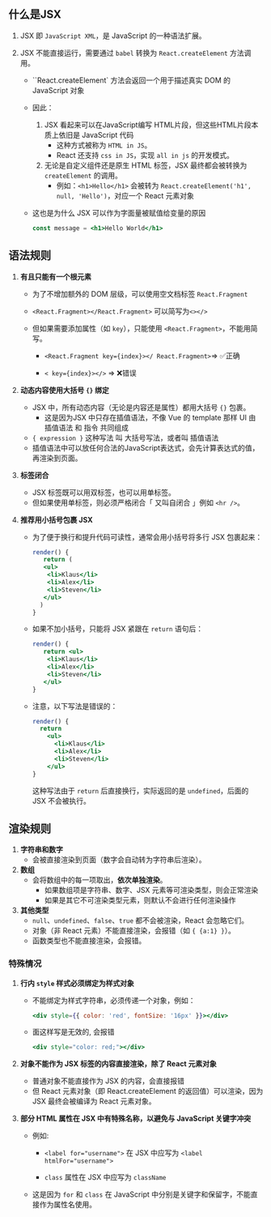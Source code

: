 ## 什么是JSX

1. JSX 即 `JavaScript XML`，是 JavaScript 的一种语法扩展。

2. JSX 不能直接运行，需要通过 `babel` 转换为 `React.createElement` 方法调用。

   + ``React.createElement` 方法会返回一个用于描述真实 DOM 的 JavaScript 对象

   + 因此：
     1. JSX 看起来可以在JavaScript编写 HTML片段，但这些HTML片段本质上依旧是 JavaScript 代码
        + 这种方式被称为 `HTML in JS`。
        + React 还支持 `css in JS`，实现 `all in js` 的开发模式。
     2. 无论是自定义组件还是原生 HTML 标签，JSX 最终都会被转换为 `createElement` 的调用。
        + 例如：`<h1>Hello</h1>` 会被转为 `React.createElement('h1', null, 'Hello')`，对应一个 React 元素对象

   + 这也是为什么 JSX 可以作为字面量被赋值给变量的原因

     ```jsx
     const message = <h1>Hello World</h1>
     ```

     

## 语法规则

1. **有且只能有一个根元素**

   + 为了不增加额外的 DOM 层级，可以使用空文档标签 `React.Fragment`

   + `<React.Fragment></React.Fragment>` 可以简写为`<></>`

   + 但如果需要添加属性（如 `key`），只能使用 `<React.Fragment>`，不能用简写。

     + `<React.Fragment key={index}></ React.Fragment>`=> ✅正确

     + `< key={index}></>` => ❌错误

   

2. **动态内容使用大括号 `{}` 绑定**

   + JSX 中，所有动态内容（无论是内容还是属性）都用大括号 `{}` 包裹。
     + 这是因为JSX 中只存在插值语法，不像 Vue 的 template 那样 UI 由 插值语法 和 指令 共同组成
   + `{ expression }` 这种写法 叫 大括号写法，或者叫 插值语法
   + 插值语法中可以放任何合法的JavaScript表达式，会先计算表达式的值，再渲染到页面。



3. **标签闭合**

   + JSX 标签既可以用双标签，也可以用单标签。
   + 但如果使用单标签，则必须严格闭合「 又叫自闭合 」例如 `<hr />`。

   

4. **推荐用小括号包裹 JSX**

   + 为了便于换行和提升代码可读性，通常会用小括号将多行 JSX 包裹起来：

     ```jsx
     render() {
     	return (
        <ul>
         <li>Klaus</li>
         <li>Alex</li>
         <li>Steven</li>
        </ul>
       )
     }
     ```

   + 如果不加小括号，只能将 JSX 紧跟在 `return` 语句后：

     ```jsx
     render() {
     	return <ul>
         <li>Klaus</li>
         <li>Alex</li>
         <li>Steven</li>
        </ul>
     }
     ```
   
   + 注意，以下写法是错误的：
   
     ```jsx
     render() {
       return 
         <ul>
           <li>Klaus</li>
           <li>Alex</li>
           <li>Steven</li>
         </ul>
     }
     ```
   
     这种写法由于 `return` 后直接换行，实际返回的是 `undefined`，后面的 JSX 不会被执行。



## 渲染规则

1. **字符串和数字**
   + 会被直接渲染到页面（数字会自动转为字符串后渲染）。
2. **数组**
   + 会将数组中的每一项取出，**依次单独渲染**。
     + 如果数组项是字符串、数字、JSX 元素等可渲染类型，则会正常渲染
     + 如果是其它不可渲染类型元素，则默认不会进行任何渲染操作
3. **其他类型**
   + `null`、`undefined`、`false`、`true` 都不会被渲染，React 会忽略它们。
   + 对象（非 React 元素）不能直接渲染，会报错（如 `{ {a:1} }`）。
   + 函数类型也不能直接渲染，会报错。



### 特殊情况

1. **行内 `style` 样式必须绑定为样式对象**

   + 不能绑定为样式字符串，必须传递一个对象，例如：

     ```jsx
     <div style={{ color: 'red', fontSize: '16px' }}></div>
     ```

   + 面这样写是无效的, 会报错

     ```jsx
     <div style="color: red;"></div>
     ```

2. **对象不能作为 JSX 标签的内容直接渲染，除了 React 元素对象**

   + 普通对象不能直接作为 JSX 的内容，会直接报错
   + 但 React 元素对象（即 React.createElement 的返回值）可以渲染，因为 JSX 最终会被编译为 React 元素对象。

3. **部分 HTML 属性在 JSX 中有特殊名称，以避免与 JavaScript 关键字冲突**

   + 例如:

     + `<label for="username">` 在 JSX 中应写为 `<label htmlFor="username">`

     + `class` 属性在 JSX 中应写为 `className`

   - 这是因为 `for` 和 `class` 在 JavaScript 中分别是关键字和保留字，不能直接作为属性名使用。
